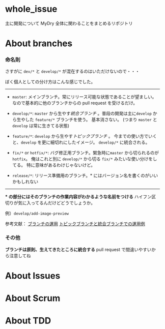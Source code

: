 # whole_issue

主に開発について MyDry 全体に関わることをまとめるリポジトリ

# About branches

### 命名則
さすがに `dev/*` と `develop/*` が混在するのはいただけないので・・・

ぼく個人としての分け方はこんな感じでした。

***
* `master`:
  メインブランチ。常にリリース可能な状態であることが望ましい。
  なので基本的に他のブランチからの pull request を受けるだけ。

* `develop/*`:
  `master` から生やす*統合ブランチ* 。普段の開発は主に`develop` から生やした 
  `feature/*` ブランチを使う。
  基本消さない。  (つまり `master` と `develop` は常に生きてる状態)

* `feature/*`:
  `develop` から生やす*トピックブランチ* 。
  今までの使い方でいくと、`develop` を更に細切れにしたイメージ。
  `develop/*` に統合される。

* `fix/*` or `hotfix/*`:
  バグ修正用ブランチ。緊急時に`master` から切られるのが `hotfix`。
  俺はこれと別に `develop/*` から切る `fix/*` みたいな使い分けをしてる。
  特に意味があるわけじゃないけど。

* `release/*`:
  リリース準備用のブランチ。\* にはバージョン名を書くのがいいかもしれない
***

**\* の部分にはそのブランチの作業内容がわかるような名前をつける**
ハイフン区切りが気に入ってるんだけどどうでしょうか。

例）`develop/add-image-preview`

参考文献：
[ブランチの運用](https://backlog.com/ja/git-tutorial/stepup/stepup1_2.html)
[トピックブランチと統合ブランチでの運用例](https://backlog.com/ja/git-tutorial/stepup/stepup1_5.html)

### その他
**ブランチは原則、生えてきたところに統合する**
pull request で間違いやすいから注意してね


# About Issues

# About Scrum

# About TDD

